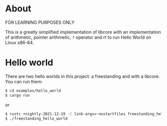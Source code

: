 
# About

FOR LEARNING PURPOSES ONLY

This is a greatly simplified implementation of libcore with an implementation of arithmetic, pointer arithmetic, `?` operator and rt to run Hello World on Linux x86-64.

# Hello world

There are two hello worlds in this project: a freestanding and with a libcore. You can run them:

```bash
$ cd examples/hello_world
$ cargo run
```

or

```bash
$ rustc +nightly-2021-12-19 -C link-args=-nostartfiles freestanding_hello_world.rs
$ ./freestanding_hello_world
```
